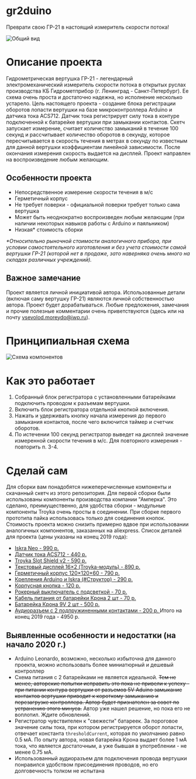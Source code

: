 # gr2duino
Преврати свою ГР-21 в настоящий измеритель скорости потока!

![Общий вид](https://i.ibb.co/xH8x4yH/2019-10-24-18-25-16.jpg)

# Описание проекта
Гидрометрическая вертушка ГР-21 - легендарный электромеханический измеритель скорости потока в открытых руслах производства КБ Гидрометприбор (г. Ленинград - Санкт-Петербург). Ее схема очень проста и достаточно надежна, но исполнение несколько устарело. Цель настоящего проекта - создание блока регистрации оборотов лопасти вертушки на базе микроконтроллера Arduino и датчика тока ACS712. Датчик тока регистрирует силу тока в контуре подключенной к батарейке вертушки при замыкании контактов. Скетч запускает измерение, считает количество замыканий в течение 100 секунд и рассчитывает количество оборотов в секунду, которое пересчитывается в скорость течения в метрах в секунду по известным для данной вертушки коэффициентам линейной зависимости. После окончания измерения скорость выдается на дисплей. 
Проект направлен на воспроизведение любым желающим. 
## Особенности проекта
* Непосредственное измерение скорости течения в м/с
* Герметичный корпус
* Не требует поверки - официальной поверки требует только сама вертушка
* Может быть неоднократно воспроизведен любым желающим (при наличии некоторых навыков работы с Arduino и паяльником)
* Низкая* стоимость сборки

_*Относительно рыночной стоимости аналогичного прибора, при условии самостоятельного изготовления и без учета стоимости самой вертушки ГР-21 (которой нет в продаже, зато наверняка очень много на складах различных учреждений)._
## Важное замечание
Проект является личной инициативой автора. Использованные детали (включая саму вертушку ГР-21) являются личной собственностью автора. Проект будет дорабатываться. Любые предложения, замечания и прочие полезные комментарии очень приветствуются (здесь или на почту [vsevolod.moreydo@iwp.ru](mailto:vsevolod.moreydo@iwp.ru)).

# Принципиальная схема
![Схема компонентов](https://i.ibb.co/kKr3jx5/gr2duino-bb.png)

# Как это работает
1. Собранный блок регистратора с установленными батарейками подключить проводом к разъемам вертушки. 
2. Включить блок регистратора отдельной кнопкой включения.
3. Нажать и удерживать кнопку начала измерения до первого замыкания контактов, после чего включится таймер и счетчик оборотов.
4. По истечении 100 секунд регистратор выведет на дисплей значение измеренной скорости течения в м/с.
Для повторного измерения - повторить п. 3-4.

# Сделай сам
Для сборки вам понадобятся нижеперечисленные компоненты и скачанный скетч из этого репозитория. 
Для первой сборки были использованы компоненты производства компании "Амперка". Это сделано, преимущественно, для удобства сборки - модульные компоненты Troyka очень просты в соединении. При сборке первого прототипа пайка использовась только для соединения кнопок. Стоимость проекта можно снизить примерно вдвое при использовании аналогичных компонентов, заказанных на aliexpress. 
Список деталей для проекта (цены указаны на конец 2019 года):
* [Iskra Neo  - 990 р. ](https://amperka.ru/product/iskra-neo)
* [Датчик тока ACS712  - 440 р. ](https://amperka.ru/product/troyka-current-sensor)
* [Troyka Slot Shield v2  - 590 р. ](https://amperka.ru/product/arduino-troyka-slot-shield)
* [Текстовый дисплей 16×2 (Troyka-модуль)  - 890 р. ](https://amperka.ru/product/troyka-display-lcd-text-16x2)
* [Герметичный корпус 120×120×60  - 790 р. ](https://amperka.ru/product/sealed-enclosure-120x120x60)
* [Крепления Arduino и Iskra (#Структор) - 290 р. ](https://amperka.ru/product/structor-arduino)
* [Корпусная кнопка  - 120 р. ](https://amperka.ru/product/button_for_boxes_17mm)
* [Рокерный выключатель с подсветкой  - 70 р. ](https://amperka.ru/product/switch_button_with_light)
* [Кабель питания от батарейки Крона 2 шт - 70 р. ](https://amperka.ru/product/krona-21mm-cable)
* [Батарейка Крона 9V 2 шт - 500 р. ]()
* [Аудиоразъем с 2 подпружиненными контактами  - 200 р. ](https://yandex.ru/images/search?text=%D0%B0%D1%83%D0%B4%D0%B8%D0%BE%20%D1%80%D0%B0%D0%B7%D1%8A%D0%B5%D0%BC%20WP&from=tabbar)
Итого на конец 2019 года - 4950 р. 
## Выявленные особенности и недостатки (на начало 2020 г.)
* Arduino Leonardo, возможно, несколько избыточна для данного проекта, можно использовать более миниатюрный и дешевый контроллер
* Схема питания с 2 батарейками не является идеальной. ~~Тем не менее, авторские попытки исправить это пока не привели к успеху - при питании контура вертушки от разъемов 5V Aduino замыкание контактов вертушки приводит к короткому замыканию и перезагрузке контроллера. Автор будет признателен за совет по устранению этого минуса.~~ Автор уже нашел решение, но пока его не воплотил. Ждите обновлений.
* Регистратор чувствителен к "свежести" батареек. За пороговое значение силы тока, при котором регистрируется оборот лопасти, отвечает константа ```thresholdCurrent```, которая по умолчанию равно 0.5 мА. По опыту автора, новая батарейка Крона выдает более 1 мА тока, что является достаточным, а уже бывшая в употреблении - не менее 0.75 мА.
* Использованный аудиоразъем для подключения провода вертушки понравился удобством присоединения проводов, но его долговечность толком не испытана
